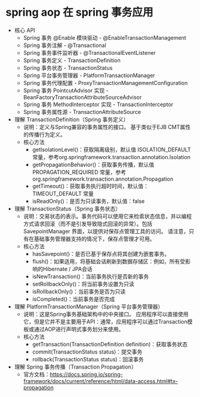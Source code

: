 # spring aop 在 spring 事务应用

- 核心 API
  - Spring 事务 @Enable 模块驱动 - @EnableTransactionManagement
  - Spring 事务注解 - @Transactional
  - Spring 事务事件监听器 - @TransactionalEventListener
  - Spring 事务定义 - TransactionDefinition
  - Spring 事务状态 - TransactionStatus
  - Spring 平台事务管理器 - PlatformTransactionManager
  - Spring 事务代理配置 - ProxyTransactionManagementConfiguration
  - Spring 事务 PointcutAdvisor 实现 - BeanFactoryTransactionAttributeSourceAdvisor
  - Spring 事务 MethodInterceptor 实现 - TransactionInterceptor
  - Spring 事务属性源 - TransactionAttributeSource
- 理解 TransactionDefinition（Spring 事务定义）
  - 说明：定义与Spring兼容的事务属性的接口。 基于类似于EJB CMT属性的传播行为定义。
  - 核心方法
    - getIsolationLevel()：获取隔离级别，默认值 ISOLATION_DEFAULT 常量，参考org.springframework.transaction.annotation.Isolation
    - getPropagationBehavior()：获取事务传播，默认值 PROPAGATION_REQUIRED 常量，参考org.springframework.transaction.annotation.Propagation
    - getTimeout()：获取事务执行超时时间，默认值：TIMEOUT_DEFAULT 常量
    - isReadOnly()：是否为只读事务，默认值：false
- 理解 TransactionStatus（Spring 事务状态）
  - 说明：交易状态的表示。事务代码可以使用它来检索状态信息，并以编程方式请求回滚（而不是引发导致隐式回滚的异常）。包括 SavepointManager 界面，以提供对保存点管理工具的访问。 请注意，只有在基础事务管理器支持的情况下，保存点管理才可用。
  - 核心方法
    - hasSavepoint()：是否已基于保存点将其创建为嵌套事务。
    - flush()：如果适用，将基础会话刷新到数据存储区：例如，所有受影响的Hibernate / JPA会话
    - isNewTransaction()：当前事务执行是否新的事务
    - setRollbackOnly()：将当前事务设置为只读
    - isRollbackOnly()：当前事务是否为只读
    - isCompleted()：当前事务是否完成
- 理解 PlatformTransactionManager（Spring 平台事务管理器）
  - 说明：这是Spring事务基础架构中的中央接口。 应用程序可以直接使用它，但是它并不是主要用于API：通常，应用程序可以通过Transaction模板或通过AOP进行声明式事务划分来使用。
  - 核心方法
    - getTransaction(TransactionDefinition definition)：获取事务状态
    - commit(TransactionStatus status)：提交事务
    - rollback(TransactionStatus status)：回滚事务
- 理解 Spring 事务传播（Transaction Propagation）
  - 官方文档：https://docs.spring.io/spring-framework/docs/current/reference/html/data-access.html#tx-propagation

